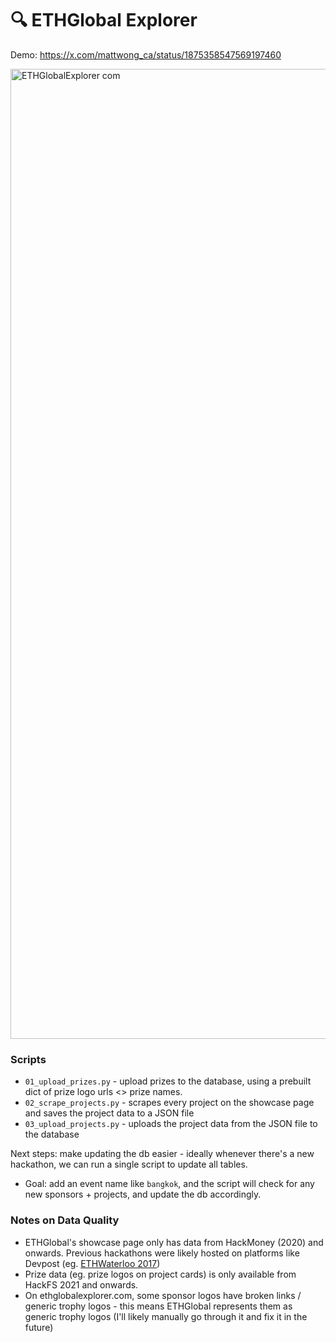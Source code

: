 # 🔍 ETHGlobal Explorer

Demo: https://x.com/mattwong_ca/status/1875358547569197460

<img width="1552" alt="ETHGlobalExplorer com" src="https://github.com/user-attachments/assets/a29d841a-40b0-4cdf-90a1-5b4cf35f973f" />

### Scripts

- `01_upload_prizes.py` - upload prizes to the database, using a prebuilt dict of prize logo urls <> prize names.
- `02_scrape_projects.py` - scrapes every project on the showcase page and saves the project data to a JSON file
- `03_upload_projects.py` - uploads the project data from the JSON file to the database

Next steps: make updating the db easier - ideally whenever there's a new hackathon, we can run a single script to update all tables. 

- Goal: add an event name like `bangkok`, and the script will check for any new sponsors + projects, and update the db accordingly. 

### Notes on Data Quality
- ETHGlobal's showcase page only has data from HackMoney (2020) and onwards. Previous hackathons were likely hosted on platforms like Devpost (eg. [ETHWaterloo 2017](https://ethwaterloo.devpost.com/))
- Prize data (eg. prize logos on project cards) is only available from HackFS 2021 and onwards. 
- On ethglobalexplorer.com, some sponsor logos have broken links / generic trophy logos - this means ETHGlobal represents them as generic trophy logos (I'll likely manually go through it and fix it in the future)
